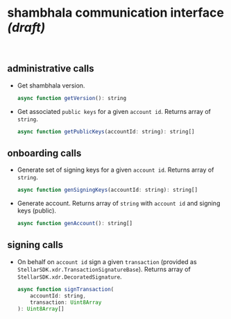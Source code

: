 # shambhala communication interface _(draft)_

<br />




## administrative calls

* Get shambhala version.

    ```javascript
    async function getVersion(): string
    ```

* Get associated `public keys` for a given `account id`. Returns array
    of `string`.

    ```javascript
    async function getPublicKeys(accountId: string): string[]
    ```



## onboarding calls

* Generate set of signing keys for a given `account id`. Returns array
    of `string`.

    ```javascript
    async function genSigningKeys(accountId: string): string[]
    ```

* Generate account. Returns array of `string` with `account id`
    and signing keys (public).

    ```javascript
    async function genAccount(): string[]
    ```


## signing calls

* On behalf on `account id` sign a given `transaction` (provided as
    `StellarSDK.xdr.TransactionSignatureBase`). Returns array of
    `StellarSDK.xdr.DecoratedSignature`.

    ```javascript
    async function signTransaction(
        accountId: string,
        transaction: Uint8Array
    ): Uint8Array[]
    ```
